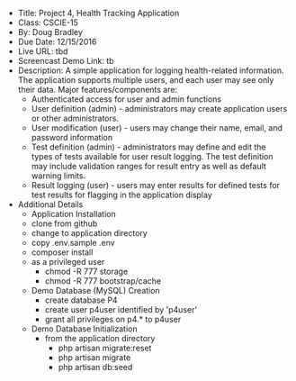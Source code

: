 * Title: Project 4, Health Tracking Application
* Class: CSCIE-15
* By: Doug Bradley
* Due Date: 12/15/2016
* Live URL: tbd
* Screencast Demo Link:  tb
* Description: A simple application for logging health-related information. The
application supports multiple users, and each user may see only their data. Major
features/components are:
  * Authenticated access for user and admin functions
  * User definition (admin) - administrators may create application users or
other administrators.
  * User modification (user) - users may change their name, email, and password
information
  * Test definition (admin) - administrators may define and edit the types of
tests available for user result logging.  The test definition may include
validation ranges for result entry as well as default warning limits.
  * Result logging (user) - users may enter results for defined tests
for test results for flagging in the application display
* Additional Details
  * Application Installation
  * clone from github
  * change to application directory
  * copy .env.sample .env
  * composer install
  * as a privileged user
    * chmod -R 777 storage
    * chmod -R 777 bootstrap/cache
  * Demo Database (MySQL) Creation
    * create database P4
    * create user p4user identified by 'p4user'
    * grant all privileges on p4.* to p4user
  * Demo Database Initialization
    * from the application directory
      * php artisan migrate:reset
      * php artisan migrate
      * php artisan db:seed

    
